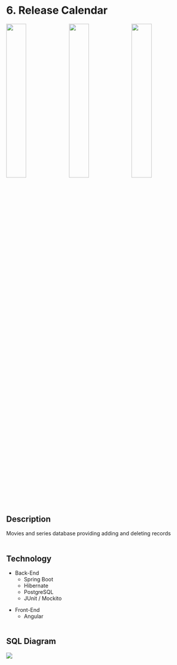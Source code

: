 # 6. Release Calendar

<div>
  <img src="https://user-images.githubusercontent.com/60322749/147822273-052e8a88-1ea3-4b89-bb85-55c7efabbe45.jpg" width="32.5%">
  <img src="https://user-images.githubusercontent.com/60322749/147822294-69d23020-69dc-4c12-b3f0-465e56f91229.jpg" width="32.5%">
  <img src="https://user-images.githubusercontent.com/60322749/147822300-62fbab82-3f04-460c-8b73-453d258040f1.jpg" width="32.5%">
</div> <br>

## Description
Movies and series database providing adding and deleting records <br> <br>

## Technology
* Back-End
  * Spring Boot
  * Hibernate
  * PostgreSQL
  * JUnit / Mockito

- Front-End
  - Angular <br> <br>

## SQL Diagram
<img src="https://user-images.githubusercontent.com/60322749/126777930-560fe345-a9c4-45ca-8d7a-c5ca38aa2ffa.png">
